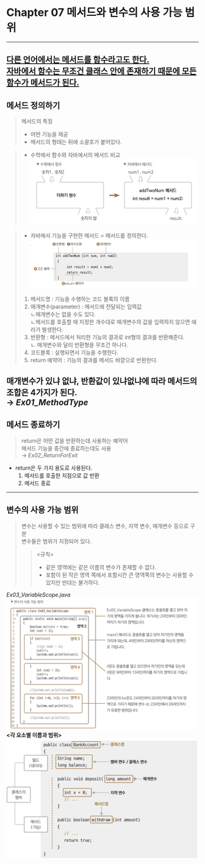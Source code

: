 # Chapter 07 메서드와 변수의 사용 가능 범위
---
<u>다른 언어에서는 메서드를 함수라고도 한다.  
자바에서 함수는 무조건 클래스 안에 존재하기 때문에 모든 함수가 메서드가 된다.</u>
---
## 메서드 정의하기
>메서드의 특징  
> + 어떤 기능을 제공
> + 메서드의 형태는 뒤에 소괄호가 붙어있다.

> + 수학에서 함수와 자바에서의 메서드 비교
>![20231128112036.png](20231128112036.png)

>+ 자바에서 기능을 구현한 메서드 = 메서드를 정의한다.  
>![20231128112543.png](20231128112543.png)
> 1. 메서드명 : 기능을 수행하는 코드 블록의 이름
> 2. 매개변수(parameter) : 메서드에 전달되는 입력값  
>   ㄴ매개변수는 없을 수도 있다.  
>   ㄴ메서드를 호출할 때 지정한 개수대로 매개변수의 값을 입력하지 않으면 에러가 발생한다.
> 3. 반환형 : 메서드에서 처리한 기능의 결과로 int형의 결과를 반환해준다.  
> ㄴ 매개변수와 달리 반환형을 무조건 하나다.
> 4. 코드블록 : 실행되면서 기능을 수행한다.
> 5. return 예약어 : 기능의 결과를 메서드 바깥으로 반환한다.
>    
매개변수가 있냐 없냐, 반환값이 있냐없냐에 따라 메서드의 조합은 4가지가 된다.  
→ *Ex01_MethodType*
---
## 메서드 종료하기
> return은 어떤 값을 반환하는데 사용하는 예약어  
> 메서드 기능을 중간에 종료하는데도 사용  
>  → *Ex02_ReturnForExit*

+ return은 두 가지 용도로 사용된다.
    1. 메서드를 호출한 지점으로 값 반환
  2. 메서드 종료
---
## 변수의 사용 가능 범위
> 변수는 사용할 수 있는 범위에 따라 클래스 변수, 지역 변수, 매개변수 등으로 구분  
>변수들은 범위가 지정되어 있다.  
> > <규칙>
> >+ 같은 영역에는 같은 이름의 변수가 존재할 수 없다.
> >+ 포함이 된 작은 영역 쪽에서 포함시칸 큰 영역쪽의 변수는 사용할 수 있지만 반대는 불가하다.

*Ex03_VariableScope.java*  
![20231128155208.png](20231128155208.png)
**<각 요소별 이름과 범위>**
![20231128155311.png](20231128155311.png)